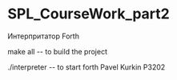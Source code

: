# SPL_CourseWork_part2
Интерпритатор Forth

make all -- to build the project

./interpreter -- to start forth
Pavel Kurkin P3202
